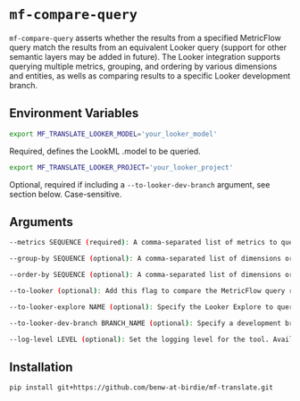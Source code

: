 # `mf-compare-query`

`mf-compare-query` asserts whether the results from a specified MetricFlow query match the results from an equivalent Looker query (support for other semantic layers may be added in future). The Looker integration supports querying multiple metrics, grouping, and ordering by various dimensions and entities, as wells as comparing results to a specific Looker development branch.

## Environment Variables
```bash
export MF_TRANSLATE_LOOKER_MODEL='your_looker_model'
```
Required, defines the LookML .model to be queried.

```bash
export MF_TRANSLATE_LOOKER_PROJECT='your_looker_project'
```
Optional, required if including a `--to-looker-dev-branch` argument, see section below. Case-sensitive.

## Arguments
```bash
--metrics SEQUENCE (required): A comma-separated list of metrics to query, e.g., --metrics bookings,messages. The metrics must be derived from measures in the same semantic model.

--group-by SEQUENCE (optional): A comma-separated list of dimensions or entities to group by, e.g., --group-by customer_name,region.

--order-by SEQUENCE (optional): A comma-separated list of dimensions or entities to order the results by, e.g., --order-by customer_name,-region. Use - to specify descending order for a dimension.

--to-looker (optional): Add this flag to compare the MetricFlow query results to Looker.

--to-looker-explore NAME (optional): Specify the Looker Explore to query for comparison. If not provided, the Explore will be inferred from the --metrics input.

--to-looker-dev-branch BRANCH_NAME (optional): Specify a development branch for Looker comparisons. If not provided, the Looker production environment will be used.

--log-level LEVEL (optional): Set the logging level for the tool. Available levels are DEBUG, INFO, WARNING, ERROR, CRITICAL. The default is INFO.
 ```

## Installation
```bash
pip install git+https://github.com/benw-at-birdie/mf-translate.git
```